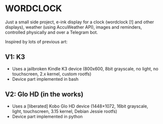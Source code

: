 # WORDCLOCK

Just a small side project, e-ink display for a clock (wordclock [!] and other displays), weather (using AccuWeather API), images and reminders, controlled physically and over a Telegram bot.

Inspired by lots of previous art:



## V1: K3
- Uses a jailbroken Kindle K3 device (800x600, 8bit grayscale, no light, no touchscreen, 2.x kernel, custom rootfs)
- Device part implemented in bash



## V2: Glo HD (in the works)
- Uses a [liberated] Kobo Glo HD device (1448×1072, 16bit grayscale, light, touchscreen, 3.15 kernel, Debian Jessie rootfs)
- Device part implemented in python

